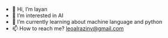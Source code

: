 - 👋 Hi, I’m layan
- 👀 I’m interested in AI 
- 🌱 I’m currently learning about machine language and python
- 📫 How to reach me? leoalrazinv@gmail.com


<!---
prolayan/prolayan is a ✨ special ✨ repository because its `README.md` (this file) appears on your GitHub profile.
You can click the Preview link to take a look at your changes.
--->
